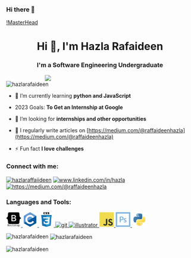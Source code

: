 ### Hi there 👋

<!--
**HazlaRafaideen/HazlaRafaideen** is a ✨ _special_ ✨ repository because its `README.md` (this file) appears on your GitHub profile.

Here are some ideas to get you started:

- 🔭 I’m currently working on ...
- 🌱 I’m currently learning ...
- 👯 I’m looking to collaborate on ...
- 🤔 I’m looking for help with ...
- 💬 Ask me about ...
- 📫 How to reach me: ...
- 😄 Pronouns: ...
- ⚡ Fun fact: ...
-->
[!MasterHead](https://gifimage.net/wp-content/uploads/2018/11/gif-banner-for-website-5.gif)
<h1 align="center">Hi 👋, I'm Hazla Rafaideen</h1>
<h3 align="center">I'm a Software Engineering Undergraduate</h3>

<img align="right" all="coding" width="400" src="https://media.tenor.com/S59bPkT0pqcAAAAC/programming.gif">




<p align="left"> <img src="https://komarev.com/ghpvc/?username=hazlarafaideen&label=Profile%20views&color=0e75b6&style=flat" alt="hazlarafaideen" /> </p>

- 🌱 I’m currently learning **python and JavaScript**

- 2023 Goals: **To Get an Internship at Google**

- 🤝 I’m looking for **internships and other opportunities**

- 📝 I regularly write articles on [https://medium.com/@raffaideenhazla](https://medium.com/@raffaideenhazla)

- ⚡ Fun fact **I love challenges**

<h3 align="left">Connect with me:</h3>
<p align="left">
<a href="https://twitter.com/hazlaraffaiideen" target="blank"><img align="center" src="https://raw.githubusercontent.com/rahuldkjain/github-profile-readme-generator/master/src/images/icons/Social/twitter.svg" alt="hazlaraffaiideen" height="30" width="40" /></a>
<a href="https://linkedin.com/in/www.linkedin.com/in/hazla" target="blank"><img align="center" src="https://raw.githubusercontent.com/rahuldkjain/github-profile-readme-generator/master/src/images/icons/Social/linked-in-alt.svg" alt="www.linkedin.com/in/hazla" height="30" width="40" /></a>
<a href="https://medium.com/https://medium.com/@raffaideenhazla" target="blank"><img align="center" src="https://raw.githubusercontent.com/rahuldkjain/github-profile-readme-generator/master/src/images/icons/Social/medium.svg" alt="https://medium.com/@raffaideenhazla" height="30" width="40" /></a>
</p>

<h3 align="left">Languages and Tools:</h3>
<p align="left"> <a href="https://getbootstrap.com" target="_blank" rel="noreferrer"> <img src="https://raw.githubusercontent.com/devicons/devicon/master/icons/bootstrap/bootstrap-plain-wordmark.svg" alt="bootstrap" width="40" height="40"/> </a> <a href="https://www.cprogramming.com/" target="_blank" rel="noreferrer"> <img src="https://raw.githubusercontent.com/devicons/devicon/master/icons/c/c-original.svg" alt="c" width="40" height="40"/> </a> <a href="https://www.w3schools.com/css/" target="_blank" rel="noreferrer"> <img src="https://raw.githubusercontent.com/devicons/devicon/master/icons/css3/css3-original-wordmark.svg" alt="css3" width="40" height="40"/> </a> <a href="https://git-scm.com/" target="_blank" rel="noreferrer"> <img src="https://www.vectorlogo.zone/logos/git-scm/git-scm-icon.svg" alt="git" width="40" height="40"/> </a> <a href="https://www.adobe.com/in/products/illustrator.html" target="_blank" rel="noreferrer"> <img src="https://www.vectorlogo.zone/logos/adobe_illustrator/adobe_illustrator-icon.svg" alt="illustrator" width="40" height="40"/> </a> <a href="https://developer.mozilla.org/en-US/docs/Web/JavaScript" target="_blank" rel="noreferrer"> <img src="https://raw.githubusercontent.com/devicons/devicon/master/icons/javascript/javascript-original.svg" alt="javascript" width="40" height="40"/> </a> <a href="https://www.photoshop.com/en" target="_blank" rel="noreferrer"> <img src="https://raw.githubusercontent.com/devicons/devicon/master/icons/photoshop/photoshop-line.svg" alt="photoshop" width="40" height="40"/> </a> <a href="https://www.python.org" target="_blank" rel="noreferrer"> <img src="https://raw.githubusercontent.com/devicons/devicon/master/icons/python/python-original.svg" alt="python" width="40" height="40"/> </a> </p>

<p><img align="left" src="https://github-readme-stats.vercel.app/api/top-langs?username=hazlarafaideen&show_icons=true&locale=en&layout=compact" alt="hazlarafaideen" /></p>

<p>&nbsp;<img align="center" src="https://github-readme-stats.vercel.app/api?username=hazlarafaideen&show_icons=true&locale=en" alt="hazlarafaideen" /></p>

<p><img align="center" src="https://github-readme-streak-stats.herokuapp.com/?user=hazlarafaideen&" alt="hazlarafaideen" /></p>
